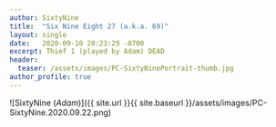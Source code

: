 ```yaml
---
author: SixtyNine
title:  "Six Nine Eight 27 (a.k.a. 69)"
layout: single
date:   2020-09-10 20:23:29 -0700
excerpt: Thief 1 (played by Adam) DEAD
header:
  teaser: /assets/images/PC-SixtyNinePortrait-thumb.jpg
author_profile: true
---
```


![SixtyNine (_Adam_)]({{ site.url }}{{ site.baseurl }}/assets/images/PC-SixtyNine.2020.09.22.png)

